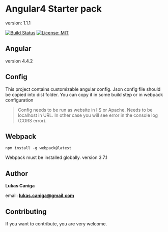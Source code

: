 # Angular4 Starter pack
version: 1.1.1

[![Build Status](https://travis-ci.org/Marbulinek/Angular4StarterPack.svg?branch=master)](https://travis-ci.org/Marbulinek/Angular4StarterPack)
[![License: MIT](https://img.shields.io/badge/License-MIT-yellow.svg)](https://opensource.org/licenses/MIT)

## Angular
version 4.4.2

## Config
This project contains customizable angular config. Json config file should be copied into dist folder.
You can copy it in some build step or in webpack configuration
> Config needs to be run as website in IIS or Apache. Needs to be localhost in URL. In other case you will see error in the console log (CORS error).

## Webpack

```npm
npm install -g webpack@latest
```
Webpack must be installed globally.
version 3.7.1

## Author

**Lukas Caniga**

email: **lukas.caniga@gmail.com**

## Contributing
If you want to contribute, you are very welcome.